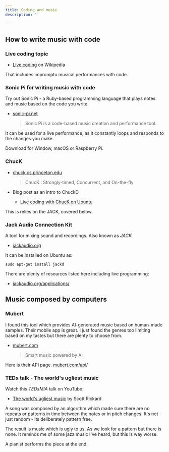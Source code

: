 ```yaml
---
title: Coding and music
description: ''

---
```

## How to write music with code

### Live coding topic

* [Live coding](https://en.wikipedia.org/wiki/Live_coding "https://en.wikipedia.org/wiki/Live_coding") on Wikipedia

That includes impromptu musical performances with code.

### Sonic Pi for writing music with code

Try out Sonic Pi - a Ruby-based programming language that plays notes and music based on the code you write.

* [sonic-pi.net](https://sonic-pi.net/)

  > Sonic Pi is a code-based music creation and performance tool.

It can be used for a live performance, as it constantly loops and responds to the changes you make.

Download for Window, macOS or Raspberry Pi.

### ChucK

* [chuck.cs.princeton.edu](https://chuck.cs.princeton.edu/ "https://chuck.cs.princeton.edu/")

  > ChucK : Strongly-timed, Concurrent, and On-the-fly
* Blog post as an intro to ChuckD
  * [Live coding with ChucK on Ubuntu](http://giovanni.curlybrackets.it/2013/02/20/live-coding-with-chuck-on-ubuntu.html )

This is relies on the JACK, covered below.

### Jack Audio Connection Kit

A tool for mixing sound and recordings. Also known as _JACK._

* [jackaudio.org](https://jackaudio.org/ "https://jackaudio.org/")

It can be installed on Ubuntu as:

    sudo apt-get install jackd

There are plenty of resources listed here including live programming:

* [jackaudio.org/applications/](https://jackaudio.org/applications/ "https://jackaudio.org/applications/")

## Music composed by computers

### Mubert

I found this tool which provides AI-generated music based on human-made samples. Their mobile app is great. I just found the genres too limiting based on my tastes but there are plenty to choose from.

* [mubert.com](https://mubert.com/)

  > Smart music powered by AI

Here is their API page. [mubert.com/api/](https://mubert.com/api/ "https://mubert.com/api/")

### TEDx talk - The world's ugliest music

Watch this _TEDxMIA_ talk on YouTube:

* [The world's ugliest music](https://www.youtube.com/watch?v=RENk9PK06AQ) by Scott Rickard

A song was composed by an algorithm which made sure there are no repeats or patterns in time between the notes or in pitch changes. It's not just random - its deliberately pattern free.

The result is music which is ugly to us. As we look for a pattern but there is none. It reminds me of some jazz music I've heard, but this is way worse.

A pianist performs the piece at the end.